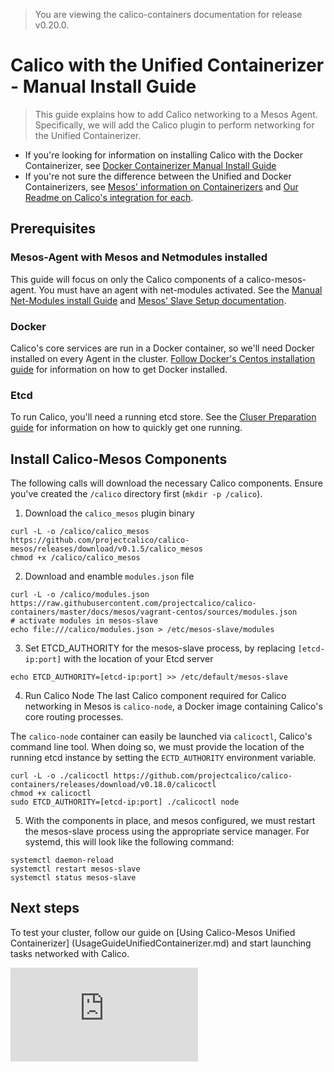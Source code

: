 > You are viewing the calico-containers documentation for release v0.20.0.

# Calico with the Unified Containerizer - Manual Install Guide
> This guide explains how to add Calico networking to a Mesos Agent.
Specifically, we will add the Calico plugin to perform networking
for the Unified Containerizer.
- If you're looking for information on installing Calico with the Docker Containerizer, see [Docker Containerizer Manual Install Guide](./ManualInstallCalicoDockerContainerizer.md)
- If you're not sure the difference between the Unified and Docker Containerizers, see  [Mesos' information on Containerizers](http://mesos.apache.org/documentation/latest/containerizer/) and [Our Readme on Calico's integration for each](./README.md).


## Prerequisites
### Mesos-Agent with Mesos and Netmodules installed
This guide will focus on only the Calico components of a
calico-mesos-agent. You must have an agent with net-modules
activated. See the [Manual Net-Modules install Guide](net-modules/README.md)
and [Mesos' Slave Setup documentation](https://open.mesosphere.com/getting-started/install/#slave-setup).

### Docker
Calico's core services are run in a Docker container, so we'll need
Docker installed on every Agent in the cluster.
[Follow Docker's Centos installation guide](https://docs.docker.com/engine/installation/centos/)
for information on how to get Docker installed.

### Etcd
To run Calico, you'll need a running etcd store.
See the [Cluser Preparation guide](MesosClusterPreparation.md#etcd)
for information on how to quickly get one running.

## Install Calico-Mesos Components
The following calls will download the necessary Calico components.
Ensure you've created the `/calico` directory first (`mkdir -p /calico`).

  1. Download the `calico_mesos` plugin binary

  ```
  curl -L -o /calico/calico_mesos https://github.com/projectcalico/calico-mesos/releases/download/v0.1.5/calico_mesos
  chmod +x /calico/calico_mesos
  ```

  2. Download and enamble `modules.json` file

  ```
  curl -L -o /calico/modules.json https://raw.githubusercontent.com/projectcalico/calico-containers/master/docs/mesos/vagrant-centos/sources/modules.json 
  # activate modules in mesos-slave
  echo file:///calico/modules.json > /etc/mesos-slave/modules
  ```

  3. Set ETCD_AUTHORITY for the mesos-slave process, by replacing 
  `[etcd-ip:port]` with the location of your Etcd server

  ```
  echo ETCD_AUTHORITY=[etcd-ip:port] >> /etc/default/mesos-slave
  ```

  4. Run Calico Node
  The last Calico component required for Calico networking
  in Mesos is `calico-node`, a Docker image containing
  Calico's core routing processes.
 
  The `calico-node` container can easily be launched via
  `calicoctl`, Calico's command line tool. When doing so,
  we must provide the location of the running etcd instance
  by setting the `ECTD_AUTHORITY` environment variable.

  ```
  curl -L -o ./calicoctl https://github.com/projectcalico/calico-containers/releases/download/v0.18.0/calicoctl
  chmod +x calicoctl
  sudo ETCD_AUTHORITY=[etcd-ip:port] ./calicoctl node
  ```

  5. With the components in place, and mesos configured,
  we must restart the mesos-slave process using the appropriate
  service manager. For systemd, this will look like the
  following command:

  ```
  systemctl daemon-reload
  systemctl restart mesos-slave
  systemctl status mesos-slave
  ```

## Next steps
To test your cluster, follow our guide on [Using Calico-Mesos Unified Containerizer]
(UsageGuideUnifiedContainerizer.md) and start launching
tasks networked with Calico.

[![Analytics](https://calico-ga-beacon.appspot.com/UA-52125893-3/calico-containers/docs/mesos/ManualInstallCalicoUnifiedContainerizer.md?pixel)](https://github.com/igrigorik/ga-beacon)
